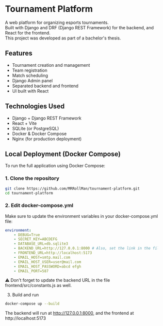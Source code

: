 # Tournament Platform

A web platform for organizing esports tournaments.  
Built with Django and DRF (Django REST Framework) for the backend, and React for the frontend.  
This project was developed as part of a bachelor's thesis.

## Features

- Tournament creation and management
- Team registration
- Match scheduling
- Django Admin panel
- Separated backend and frontend
- UI built with React

## Technologies Used

- Django + Django REST Framework
- React + Vite
- SQLite (or PostgreSQL)
- Docker & Docker Compose
- Nginx (for production deployment)

## Local Deployment (Docker Compose)

To run the full application using Docker Compose:

### 1. Clone the repository

```bash
git clone https://github.com/MRRollMan/tournament-platform.git
cd tournament-platform
```

### 2. Edit docker-compose.yml

Make sure to update the environment variables in your docker-compose.yml file:

```yaml
environment:
    - DEBUG=True
    - SECRET_KEY=ABCDEFG
    - DATABASE_URL=db.sqlite3
    - BACKEND_URL=http://127.0.0.1:8000 # Also, set the link in the file "frontend\src\constants.js"
    - FRONTEND_URL=http://localhost:5173
    - EMAIL_HOST=smtp.mail.com
    - EMAIL_HOST_USER=user@mail.com
    - EMAIL_HOST_PASSWORD=abcd efgh
    - EMAIL_PORT=587
```
⚠️ Don't forget to update the backend URL in the file frontend/src/constants.js as well.

3. Build and run

```bash
docker-compose up --build
```

The backend will run at http://127.0.0.1:8000, and the frontend at http://localhost:5173